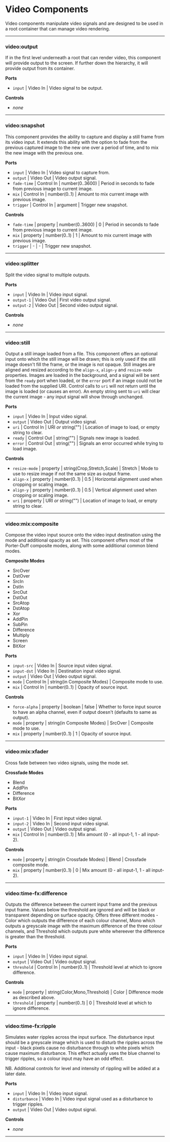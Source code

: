 # Video Components #

Video components manipulate video signals and are designed to be used in a root container that can manage video rendering.




---


### video:output ###

If in the first level underneath a root that can render video, this component will provide output to the screen. If further down the hierarchy, it will provide output from its container.

**Ports**

  * `input` | Video In | Video signal to be output.

**Controls**

  * _none_


---


### video:snapshot ###

This component provides the ability to capture and display a still frame from its video input. It extends this ability with the option to fade from the previous captured image to the new one over a period of time, and to mix the new image with the previous one.

**Ports**

  * `input` | Video In | Video signal to capture from.
  * `output` | Video Out | Video output signal.
  * `fade-time` | Control In | number(0..3600) | Period in seconds to fade from previous image to current image.
  * `mix` | Control In | number(0..1) | Amount to mix current image with previous image.
  * `trigger` | Control In | argument | Trigger new snapshot.

**Controls**

  * `fade-time` | property | number(0..3600) | 0 | Period in seconds to fade from previous image to current image.
  * `mix` | property | number(0..1) | 1 | Amount to mix current image with previous image.
  * `trigger` | - | - | Trigger new snapshot.


---


### video:splitter ###

Split the video signal to multiple outputs.

**Ports**

  * `input` | Video In | Video input signal.
  * `output-1` | Video Out | First video output signal.
  * `output-2` | Video Out | Second video output signal.

**Controls**

  * _none_


---


### video:still ###

Output a still image loaded from a file. This component offers an optional input onto which the still image will be drawn; this is only used if the still image doesn't fill the frame, or the image is not opaque. Still images are aligned and resized according to the `align-x`, `align-y` and `resize-mode` properties. Images are loaded in the background, and a signal will be sent from the `ready` port when loaded, or the `error` port if an image could not be loaded from the supplied URI. Control calls to `uri` will not return until the image is loaded (or causes an error). An empty string sent to `uri` will clear the current image - any input signal will show through unchanged.

**Ports**

  * `input` | Video In | Input video signal.
  * `output` | Video Out | Output video signal.
  * `uri` | Control In | URI _or_ string("") | Location of image to load, or empty string to clear.
  * `ready` | Control Out | string("") | Signals new image is loaded.
  * `error` | Control Out | string("") | Signals an error occurred while trying to load image.

**Controls**

  * `resize-mode` | property | string(Crop,Stretch,Scale) | Stretch | Mode to use to resize image if not the same size as output frame.
  * `align-x` | property | number(0..1) | 0.5 | Horizontal alignment used when cropping or scaling image.
  * `align-y` | property | number(0..1) | 0.5 | Vertical alignment used when cropping or scaling image.
  * `uri` | property | URI _or_ string("") | Location of image to load, or empty string to clear.


---


### video:mix:composite ###

Compose the video input source onto the video input destination using the mode and additional opacity as set. This component offers most of the Porter-Duff composite modes, along with some additional common blend modes.

**Composite Modes**

  * SrcOver
  * DstOver
  * SrcIn
  * DstIn
  * SrcOut
  * DstOut
  * SrcAtop
  * DstAtop
  * Xor
  * AddPin
  * SubPin
  * Difference
  * Multiply
  * Screen
  * BitXor

**Ports**

  * `input-src` | Video In | Source input video signal.
  * `input-dst` | Video In | Destination input video signal.
  * `output` | Video Out | Video output signal.
  * `mode` | Control In | string(in Composite Modes) | Composite mode to use.
  * `mix` | Control In | number(0..1) | Opacity of source input.

**Controls**

  * `force-alpha` | property | boolean | false | Whether to force input source to have an alpha channel, even if output doesn't (defaults to same as output).
  * `mode` | property | string(in Composite Modes) | SrcOver | Composite mode to use.
  * `mix` | property | number(0..1) | 1 | Opacity of source input.


---


### video:mix:xfader ###

Cross fade between two video signals, using the mode set.

**Crossfade Modes**

  * Blend
  * AddPin
  * Difference
  * BitXor

**Ports**

  * `input-1` | Video In | First input video signal.
  * `input-2` | Video In | Second input video signal.
  * `output` | Video Out | Video output signal.
  * `mix` | Control In | number(0..1) | Mix amount (0 - all input-1, 1 - all input-2).

**Controls**

  * `mode` | property | string(in Crossfade Modes) | Blend | Crossfade composite mode.
  * `mix` | property | number(0..1) | 0 | Mix amount (0 - all input-1, 1 - all input-2).


---


### video:time-fx:difference ###

Outputs the difference between the current input frame and the previous input frame. Values below the threshold are ignored and will be black or transparent depending on surface opacity. Offers three different modes - Color which outputs the difference of each colour channel, Mono which outputs a greyscale image with the maximum difference of the three colour channels, and Threshold which outputs pure white whereever the difference is greater than the threshold.

**Ports**

  * `input` | Video In | Video input signal.
  * `output` | Video Out | Video output signal.
  * `threshold` | Control In | number(0..1) | Threshold level at which to ignore difference.

**Controls**

  * `mode` | property | string(Color,Mono,Threshold) | Color | Difference mode as described above.
  * `threshold` | property | number(0..1) | 0 | Threshold level at which to ignore difference.


---


### video:time-fx:ripple ###

Simulates water ripples across the input surface. The disturbance input should be a greyscale image which is used to disturb the ripples across the input - black pixels cause no disturbance through to white pixels which cause maximum disturbance. This effect actually uses the blue channel to trigger ripples, so a colour input may have an odd effect.

NB. Additional controls for level and intensity of rippling will be added at a later date.

**Ports**

  * `input` | Video In | Video input signal.
  * `disturbance` | Video In | Video input signal used as a disturbance to trigger ripples.
  * `output` | Video Out | Video output signal.

**Controls**

  * _none_


---
